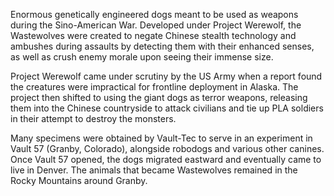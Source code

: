 Enormous genetically engineered dogs meant to be used as weapons during the Sino-American War. Developed under Project Werewolf, the Wastewolves were created to negate Chinese stealth technology and ambushes during assaults by detecting them with their enhanced senses, as well as crush enemy morale upon seeing their immense size. 

Project Werewolf came under scrutiny by the US Army when a report found the creatures were impractical for frontline deployment in Alaska. The project then shifted to using the giant dogs as terror weapons, releasing them into the Chinese countryside to attack civilians and tie up PLA soldiers in their attempt to destroy the monsters. 

Many specimens were obtained by Vault-Tec to serve in an experiment in Vault 57 (Granby, Colorado), alongside robodogs and various other canines. Once Vault 57 opened, the dogs migrated eastward and eventually came to live in Denver. The animals that became Wastewolves remained in the Rocky Mountains around Granby. 